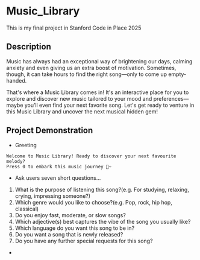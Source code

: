 # Music_Library
This is my final project in Stanford Code in Place 2025

## Description 
Music has always had an exceptional way of brightening our days, calming anxiety and even giving us an extra boost of motivation. Sometimes, though, it can take hours to find the right song—only to come up empty-handed. 

That's where a Music Library comes in! It's an interactive place for you to explore and discover new music tailored to your mood and preferences—maybe you’ll even find your next favorite song. Let's get ready to venture in this Music Library and uncover the next musical hidden gem!

## Project Demonstration

- Greeting
```
Welcome to Music Library! Ready to discover your next favourite melody?
Press 0 to embark this music journey 🎼~
```

- Ask users seven short questions...
1. What is the purpose of listening this song?(e.g. For studying, relaxing, crying, impressing someone?)
2. Which genre would you like to choose?(e.g. Pop, rock, hip hop, classical)
3. Do you enjoy fast, moderate, or slow songs?
4. Which adjective(s) best captures the vibe of the song you usually like?
5. Which language do you want this song to be in?
6. Do you want a song that is newly released?
7. Do you have any further special requests for this song?

- 
